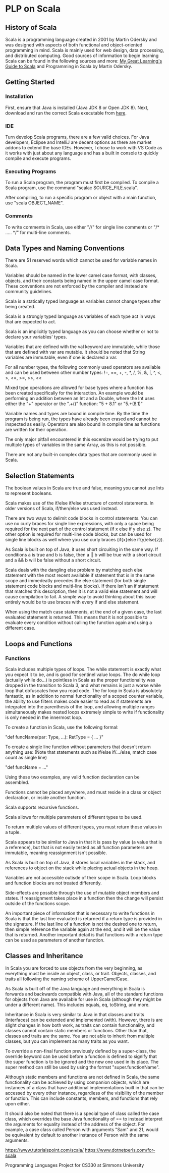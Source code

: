 # PLP on Scala
## History of Scala
Scala is a programming language created in 2001 by Martin Odersky and was designed with aspects of both functional and object-oriented programming in mind. Scala is mainly used for web design, data processing, and distributed computing. Good sources of information to begin learning Scala can be found in the following sources and more: [My Great Learning's Guide to Scala](https://www.mygreatlearning.com/blog/scala-tutorial/) and Programming in Scala by Martin Odersky.

## Getting Started
### Installation
First, ensure that Java is installed (Java JDK 8 or Open JDK 8).
Next, download and run the correct Scala executable from [here](https://www.scala-lang.org/download/).

### IDE
Turn develop Scala programs, there are a few valid choices. For Java developers, Eclipse and IntelliJ are decent options as there are market addons to extend the base IDEs. However, I chose to work with VS Code as it works with just about any language and has a built in console to quickly compile and execute programs.

### Executing Programs
To run a Scala program, the program must first be compiled. To compile a Scala program, use the command
"scalac SOURCE_FILE.scala".

After compiling, to run a specific program or object with a main function, use
"scala OBJECT_NAME".

### Comments
To write comments in Scala, use either "//" for single line comments or "/* ..... */" for multi-line comments.

## Data Types and Naming Conventions
There are 51 reserved words which cannot be used for variable names in Scala.

Variables should be named in the lower camel case format, with classes, objects, and their constants being named in the upper camel case format. These conventions are not enforced by the compiler and instead are community guidelines. 

Scala is a statically typed language as variables cannot change types after being created.

Scala is a strongly typed language as variables of each type act in ways that are expected to act. 

Scala is an implicitly typed language as you can choose whether or not to declare your variables' types.

Variables that are defined with the val keyword are immutable, while those that are defined with var are mutable. It should be noted that String variables are immutable, even if one is declared a var.

For all number types, the following commonly used operators are available and can be used between other number types: !=, ==, +, -, *, /, %, &, |, ^, <, >, <=, >=, >>, <<

Mixed type operations are allowed for base types where a function has been created specifically for the interaction. An example would be performing an addition between an Int and a Double, where the Int uses either the "+" operator or the ".+()" function: "5 + 8.1" or "5.+(8.1)"

Variable names and types are bound in compile time. By the time the program is being run, the types have already been erased and cannot be inspected as easily. Operators are also bound in compile time as functions are written for their operation.

The only major pitfall encountered in this excersize would be trying to put multiple types of variables in the same Array, as this is not possible.

There are not any built-in complex data types that are commonly used in Scala.

## Selection Statements
The boolean values in Scala are true and false, meaning you cannot use Ints to represent booleans.

Scala makes use of the if/else if/else structure of control statements. In older versions of Scala, if/then/else was used instead.

There are two ways to delimit code blocks in control statements. You can use no curly braces for single line expressions, with only a space being required for the next part of the control statement (if x else if y else z). The other option is required for multi-line code blocks, but can be used for single line blocks as well where you use curly braces (if{x}else if{y}else{z}). 

As Scala is built on top of Java, it uses short circuiting in the same way. If conditions a is true and b is false, then a || b will be true with a short circuit and a && b will be false without a short circuit.

Scala deals with the dangling else problem by matching each else statement with the most recent available if statement that is in the same scope and immedeatly precedes the else statement (for both single statement code blocks and multi-line blocks). If there isn't an if statement that matches this description, then it is not a valid else statement and will cause compilation to fail. A simple way to avoid thinking about this issue entirely would be to use braces with every if and else statement. 

When using the match case statements, at the end of a given case, the last evaluated statement is returned. This means that it is not possible to evaluate every condition without calling the function again and using a different case.

## Loops and Functions

### Functions
Scala includes multiple types of loops. The while statement is exactly what you expect it to be, and is good for sentinel value loops. The do while loop (actually while do...) is pointless in Scala as the proper functionality was dropped in the transition to Scala 3, and what remains is just a worse while loop that obfuscates how you read code. The for loop in Scala is absolutely fantastic, as in addition to normal functionality of a scoped counter variable, the ability to use filters makes code easier to read as if statements are integrated into the parenthesis of the loop, and allowing multiple ranges simultaneously makes nested loops extremely simple to write if functionality is only needed in the innermost loop.

To create a function in Scala, use the following formal:

"def funcName(par: Type, ...): RetType = { ... }"

To create a single line function without parameters that doesn't return anything use:
(Note that statements such as if/else if/.../else, match case count as single line)

"def funcName = ..."

Using these two examples, any valid function declaration can be assembled.

Functions cannot be placed anywhere, and must reside in a class or object declaration, or inside another function.

Scala supports recursive functions.

Scala allows for multiple parameters of different types to be used. 

To return multiple values of different types, you must return those values in a tuple.

Scala appears to be similar to Java in that it is pass by value (a value that is a reference), but that is not easily tested as all function parameters are immutable, meaning reassignment isn't possible. 

As Scala is built on top of Java, it stores local variables in the stack, and references to object on the stack while placing actual objects in the heap.

Variables are not accessible outisde of their scope in Scala. Loop blocks and function blocks are not treated differently.

Side-effects are possible through the use of mutable object members and states. If reassignment takes place in a function then the change will persist outside of the functions scope. 

An important piece of information that is necessary to write functions in Scala is that the last line evaluated is returned if a return type is provided in the signature. If the last line of a function is not the desired one to return, then simple reference the variable again at the end, and it will be the value that is returned. Another important detail is that functions with a return type can be used as parameters of another function.

## Classes and Inheritance
In Scala you are forced to use objects from the very beginning, as everything must be inside an object, class, or trait. Objects, classes, and traits all following the naming scheme of UpperCamelCase.

As Scala is built off of the Java language and everything in Scala is forwards and backwards compatible with Java, all of the standard functions for objects from Java are available for use in Scala (although they might be under a different name). This includes equals, eq, toString, and more. 

Inheritance in Scala is very similar to Java in that classes and traits (interfaces) can be extended and implemented (with). However, there is are slight changes in how both work, as traits can contain functionality, and classes cannot contain static members or functions. Other than that, classes and traits are the same. You are not able to inherit from multiple classes, but you can implement as many traits as you want.

To override a non-final function previously defined by a super-class, the override keyword can be used before a function is defined to signify that the super function is to be ignored and the new one used in its place. The super method can still be used by using the format "super.functionName".

Although static members and functions are not defined in Scala, the same functionality can be achieved by using companion objects, which are instances of a class that have additional implementations built in that can be accessed by every other instance, regardless of the visibility of the member or function. This can include constants, members, and functions that rely upon either.

It should also be noted that there is a special type of class called the case class, which overrides the base Java functionality of == to instead interpret the arguments for equality instead of the address of the object. For example, a case class called Person with arguments "Sam" and 21, would be equivalent by default to another instance of Person with the same arguments.

https://www.tutorialspoint.com/scala/
https://www.dotnetperls.com/for-scala

Programming Languages Project for CS330 at Simmons University
